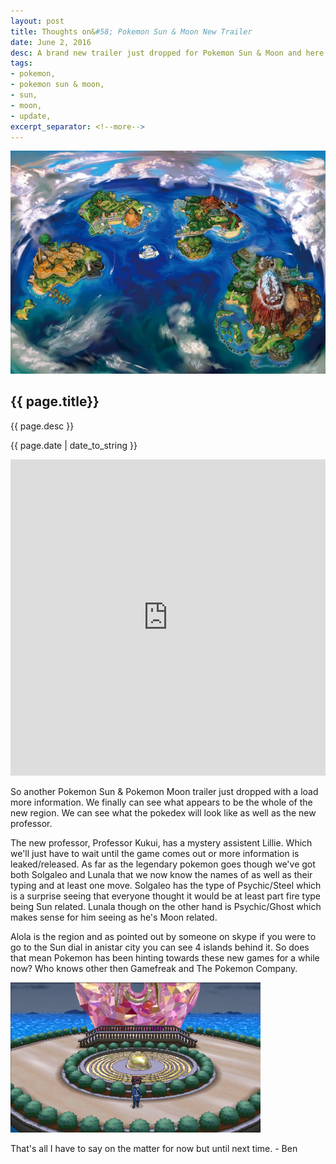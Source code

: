 ```yaml
---
layout: post
title: Thoughts on&#58; Pokemon Sun & Moon New Trailer
date: June 2, 2016
desc: A brand new trailer just dropped for Pokemon Sun & Moon and here are my thoughts
tags:
- pokemon,
- pokemon sun & moon,
- sun,
- moon,
- update,
excerpt_separator: <!--more-->
---
```

<img class="featured-image" src="/images/alolabig.jpg">
<h2 class="post-h2">{{ page.title}}</h2>
<p class="post-sub-desc"><span>{{ page.desc }}</span></p>
<p class="post-date"><span>{{ page.date | date_to_string }}</span></p>
<!--more-->
<iframe width="100%" height="506" src="https://www.youtube.com/embed/XW14HO7C1Dg" frameborder="0" allowfullscreen></iframe>
<p class="single-post">
	So another Pokemon Sun & Pokemon Moon trailer just dropped with a load more information. We finally can see what appears to be the whole of the new region. We can see what the pokedex will look like as well as the new professor.
</p>
<p class="single-post">
	The new professor, Professor Kukui, has a mystery assistent Lillie. Which we'll just have to wait until the game comes out or more information is leaked/released. As far as the legendary pokemon goes though we've got both Solgaleo and Lunala that we now know the names of as well as their typing and at least one move. Solgaleo has the type of Psychic/Steel which is a surprise seeing that everyone thought it would be at least part fire type being Sun related. Lunala though on the other hand is Psychic/Ghost which makes sense for him seeing as he's Moon related.
</p>
<p class="single-post">
	Alola is the region and as pointed out by someone on skype if you were to go to the Sun dial in anistar city you can see 4 islands behind it.
	So does that mean Pokemon has been hinting towards these new games for a while now? Who knows other then Gamefreak and The Pokemon Company.
</p>
<img class="post-image" title="anistar city sun dial" alt="anistar city sun dial in pokemon xy" src="/images/anistar.png">
<p class="single-post">
	That's all I have to say on the matter for now but until next time.
	- Ben
</p>
